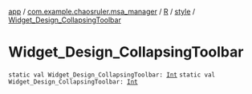 [app](../../../index.md) / [com.example.chaosruler.msa_manager](../../index.md) / [R](../index.md) / [style](index.md) / [Widget_Design_CollapsingToolbar](.)

# Widget_Design_CollapsingToolbar

`static val Widget_Design_CollapsingToolbar: `[`Int`](https://kotlinlang.org/api/latest/jvm/stdlib/kotlin/-int/index.html)
`static val Widget_Design_CollapsingToolbar: `[`Int`](https://kotlinlang.org/api/latest/jvm/stdlib/kotlin/-int/index.html)